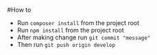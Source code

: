 #How to
* Run `composer install` from the project root
* Run `npm install` from the project root
* After making change run `git commit "message"`
* Then run `git push origin develop`

